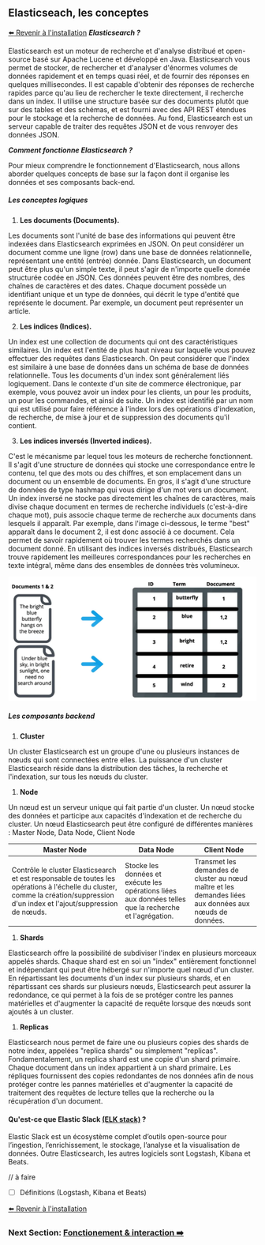 ## Elasticseach, les conceptes

[:arrow_left: Revenir à l'installation](./README.md)
<i>**Elasticsearch ?**</i>

<p>
Elasticsearch est un moteur de recherche et d'analyse distribué et open-source basé sur Apache Lucene et développé en Java. Elasticsearch vous permet de stocker, de rechercher et d'analyser d'énormes volumes de données rapidement et en temps quasi réel, et de fournir des réponses en quelques millisecondes. Il est capable d'obtenir des réponses de recherche rapides parce qu'au lieu de rechercher le texte directement, il recherche dans un index. Il utilise une structure basée sur des documents plutôt que sur des tables et des schémas, et est fourni avec des API REST étendues pour le stockage et la recherche de données. Au fond, Elasticsearch est un serveur capable de traiter des requêtes JSON et de vous renvoyer des données JSON.
</p>

<i>**Comment fonctionne Elasticsearch ?**</i>

<p>
Pour mieux comprendre le fonctionnement d'Elasticsearch, nous allons aborder quelques concepts de base sur la façon dont il organise les données et ses composants back-end.
</p>

##### Les conceptes logiques

1. **Les documents (Documents).**
<p>
Les documents sont l'unité de base des informations qui peuvent être indexées dans Elasticsearch exprimées en JSON. On peut considérer un document comme une ligne (row) dans une base de données relationnelle, représentant une entité (entrée) donnée. Dans Elasticsearch, un document peut être plus qu'un simple texte, il peut s'agir de n'importe quelle donnée structurée codée en JSON. Ces données peuvent être des nombres, des chaînes de caractères et des dates. Chaque document possède un identifiant unique et un type de données, qui décrit le type d'entité que représente le document. Par exemple, un document peut représenter un article.  
</p>

2. **Les indices (Indices).**
<p>
Un index est une collection de documents qui ont des caractéristiques similaires. Un index est l'entité de plus haut niveau sur laquelle vous pouvez effectuer des requêtes dans Elasticsearch. On peut considérer que l'index est similaire à une base de données dans un schéma de base de données relationnelle. Tous les documents d'un index sont généralement liés logiquement. Dans le contexte d'un site de commerce électronique, par exemple, vous pouvez avoir un index pour les clients, un pour les produits, un pour les commandes, et ainsi de suite. Un index est identifié par un nom qui est utilisé pour faire référence à l'index lors des opérations d'indexation, de recherche, de mise à jour et de suppression des documents qu'il contient. 
</p>

3. **Les indices inversés (Inverted indices).**
<p>
C'est le mécanisme par lequel tous les moteurs de recherche fonctionnent. Il s'agit d'une structure de données qui stocke une correspondance entre le contenu, tel que des mots ou des chiffres, et son emplacement dans un document ou un ensemble de documents. En gros, il s'agit d'une structure de données de type hashmap qui vous dirige d'un mot vers un document. Un index inversé ne stocke pas directement les chaînes de caractères, mais divise chaque document en termes de recherche individuels (c'est-à-dire chaque mot), puis associe chaque terme de recherche aux documents dans lesquels il apparaît. Par exemple, dans l'image ci-dessous, le terme "best" apparaît dans le document 2, il est donc associé à ce document. Cela permet de savoir rapidement où trouver les termes recherchés dans un document donné. En utilisant des indices inversés distribués, Elasticsearch trouve rapidement les meilleures correspondances pour les recherches en texte intégral, même dans des ensembles de données très volumineux.
</p>

![fff](./screeshots/concept-1.png)

##### Les composants backend

1. **Cluster**

<p>
Un cluster Elasticsearch est un groupe d'une ou plusieurs instances de nœuds qui sont connectées entre elles. La puissance d'un cluster Elasticsearch réside dans la distribution des tâches, la recherche et l'indexation, sur tous les nœuds du cluster.

</p>

1. **Node**

<p>
Un nœud est un serveur unique qui fait partie d'un cluster. Un nœud stocke des données et participe aux capacités d'indexation et de recherche du cluster. Un nœud Elasticsearch peut être configuré de différentes manières :
Master Node, Data Node, Client Node

</p>

| Master Node                                                                                                                                                                     | Data Node                                                                                               | Client Node                                                                                             |
| ------------------------------------------------------------------------------------------------------------------------------------------------------------------------------- | ------------------------------------------------------------------------------------------------------- | ------------------------------------------------------------------------------------------------------- |
| Contrôle le cluster Elasticsearch et est responsable de toutes les opérations à l'échelle du cluster, comme la création/suppression d'un index et l'ajout/suppression de nœuds. | Stocke les données et exécute les opérations liées aux données telles que la recherche et l'agrégation. | Transmet les demandes de cluster au nœud maître et les demandes liées aux données aux nœuds de données. |

1. **Shards**

<p>
Elasticsearch offre la possibilité de subdiviser l'index en plusieurs morceaux appelés shards. Chaque shard est en soi un "index" entièrement fonctionnel et indépendant qui peut être hébergé sur n'importe quel nœud d'un cluster. En répartissant les documents d'un index sur plusieurs shards, et en répartissant ces shards sur plusieurs nœuds, Elasticsearch peut assurer la redondance, ce qui permet à la fois de se protéger contre les pannes matérielles et d'augmenter la capacité de requête lorsque des nœuds sont ajoutés à un cluster.
</p>

1. **Replicas**

<p>
Elasticsearch nous permet de faire une ou plusieurs copies des shards de notre index, appelées "replica shards" ou simplement "replicas". Fondamentalement, un replica shard est une copie d'un shard primaire. Chaque document dans un index appartient à un shard primaire. Les répliques fournissent des copies redondantes de nos données afin de nous protéger contre les pannes matérielles et d'augmenter la capacité de traitement des requêtes de lecture telles que la recherche ou la récupération d'un document.
</p>

#### Qu'est-ce que Elastic Slack [(ELK stack)](https://www.elastic.co/what-is/elk-stack) ?

Elastic Slack est un écosystème complet d’outils open-source pour l’ingestion, l’enrichissement, le stockage, l’analyse et la visualisation de données. Outre Elasticsearch, les autres logiciels sont Logstash, Kibana et Beats.

// à faire

- [ ] Définitions (Logstash, Kibana et Beats)

[:arrow_left: Revenir à l'installation](./README.md)

### Next Section: [Fonctionement & interaction :arrow_right:](./concepts.md)
